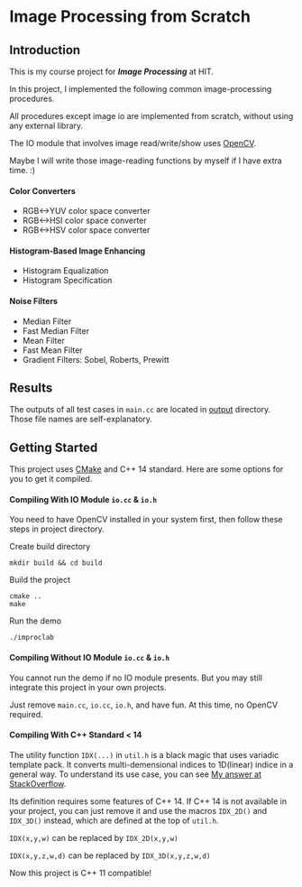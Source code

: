 # Image Processing from Scratch

## Introduction

This is my course project for ***Image Processing*** at HIT.

In this project, I implemented the following common image-processing procedures.

All procedures except image io are implemented from scratch, without using any external library.

The IO module that involves image read/write/show uses [OpenCV](https://opencv.org).

Maybe I will write those image-reading functions by myself if I have extra time. :)

#### Color Converters

- RGB<->YUV color space converter
- RGB<->HSI color space converter
- RGB<->HSV color space converter

#### Histogram-Based Image Enhancing

- Histogram Equalization
- Histogram Specification

#### Noise Filters

- Median Filter
- Fast Median Filter
- Mean Filter
- Fast Mean Filter
- Gradient Filters: Sobel, Roberts, Prewitt

## Results

The outputs of all test cases in `main.cc` are located in [output](output) directory. Those file names are self-explanatory.

## Getting Started

This project uses [CMake](https://cmake.org/) and C++ 14 standard. Here are some options for you to get it compiled.

#### Compiling With IO Module `io.cc` & `io.h`

You need to have OpenCV installed in your system first, then follow these steps in project directory.

Create build directory

```shell
mkdir build && cd build
```

Build the project

```shell
cmake ..
make
```

Run the demo

```shell
./improclab
```

#### Compiling Without IO Module `io.cc` & `io.h`

You cannot run the demo if no IO module presents. But you may still integrate this project in your own projects.

Just remove `main.cc`, `io.cc`, `io.h`, and have fun. At this time, no OpenCV required.

#### Compiling With C++ Standard < 14

The utility function `IDX(...)` in `util.h` is a black magic that uses variadic template pack. It converts multi-demensional indices to 1D(linear) indice in a general way. To understand its use case, you can see [My answer at StackOverflow](https://stackoverflow.com/a/55981266/11211417).

Its definition requires some features of C++ 14. If C++ 14 is not available in your project, you can just remove it and use the macros `IDX_2D()` and `IDX_3D()` instead, which are defined at the top of `util.h`.

`IDX(x,y,w)` can be replaced by `IDX_2D(x,y,w)`

`IDX(x,y,z,w,d)` can be replaced by `IDX_3D(x,y,z,w,d)`

Now this project is C++ 11 compatible!
